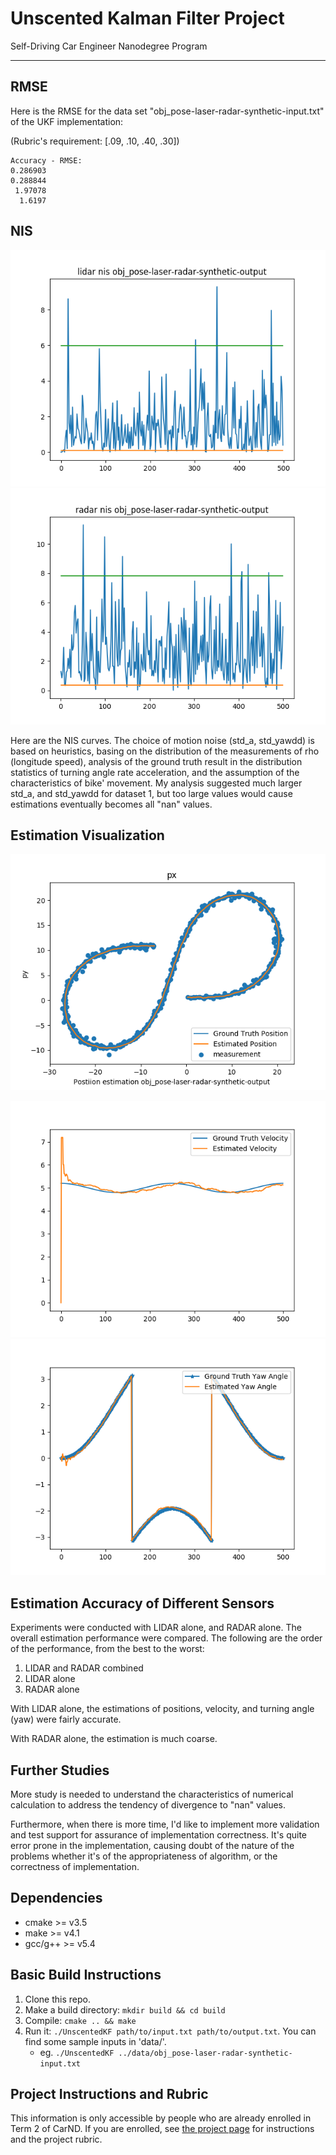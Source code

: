 # Unscented Kalman Filter Project
Self-Driving Car Engineer Nanodegree Program

---
## RMSE

Here is the RMSE for the data set "obj_pose-laser-radar-synthetic-input.txt" of the UKF implementation:

(Rubric's requirement: [.09, .10, .40, .30])

    Accuracy - RMSE:
    0.286903
    0.288844
     1.97078
      1.6197

## NIS
![NIS of LIDAR for Object_Pose](./data/nis-lidar-obj-pose.png)
![NIS of RADAR for Object_Pose](./data/nis-radar-obj-pose.png)

Here are the NIS curves. The choice of motion noise (std_a, std_yawdd) is based on heuristics, basing on the distribution of the 
measurements of rho (longitude speed), analysis of the ground truth result in the distribution statistics of turning 
angle rate acceleration, and the assumption of the characteristics of bike' movement. My analysis suggested much larger 
std_a, and std_yawdd for dataset 1, but too large values would cause estimations eventually becomes all "nan" values. 

## Estimation Visualization

![Position for Object_Pose](./data/position-obj-pose.png)

![Velocity for Object_Pose](./data/velocity-obj-pose.png)
![Yaw for Object_Pose](./data/yaw-obj-pose.png)

## Estimation Accuracy of Different Sensors

Experiments were conducted with LIDAR alone, and RADAR alone. The overall estimation performance were compared. The following are the order of the performance, from the best to the worst: 

1. LIDAR and RADAR combined
2. LIDAR alone
3. RADAR alone

With LIDAR alone, the estimations of positions, velocity, and turning angle (yaw) were fairly accurate. 

With RADAR alone, the estimation is much coarse. 

## Further Studies

More study is needed to understand the characteristics of numerical calculation to address the tendency of divergence to "nan" values. 

Furthermore, when there is more time, I'd like to implement more validation and test support for assurance of implementation correctness. 
It's quite error prone in the implementation, causing doubt of the nature of the problems whether it's of the appropriateness of algorithm, 
or the correctness of implementation. 


## Dependencies

* cmake >= v3.5
* make >= v4.1
* gcc/g++ >= v5.4

## Basic Build Instructions

1. Clone this repo.
2. Make a build directory: `mkdir build && cd build`
3. Compile: `cmake .. && make`
4. Run it: `./UnscentedKF path/to/input.txt path/to/output.txt`. You can find
   some sample inputs in 'data/'.
    - eg. `./UnscentedKF ../data/obj_pose-laser-radar-synthetic-input.txt`

## Project Instructions and Rubric

This information is only accessible by people who are already enrolled in Term 2
of CarND. If you are enrolled, see [the project page](https://classroom.udacity.com/nanodegrees/nd013/parts/40f38239-66b6-46ec-ae68-03afd8a601c8/modules/0949fca6-b379-42af-a919-ee50aa304e6a/lessons/c3eb3583-17b2-4d83-abf7-d852ae1b9fff/concepts/f437b8b0-f2d8-43b0-9662-72ac4e4029c1)
for instructions and the project rubric.
